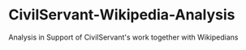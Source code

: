 # CivilServant-Wikipedia-Analysis
Analysis in Support of CivilServant's work together with Wikipedians
